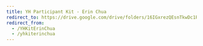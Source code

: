 ```yaml
---
title: YH Participant Kit - Erin Chua
redirect_to: https://drive.google.com/drive/folders/16IGxrezQEsnTkwDc1P9Pn69u5LD2ktfl?usp=sharing
redirect_from: 
  - /YHKitErinChua
  - /yhkiterinchua
---
```

